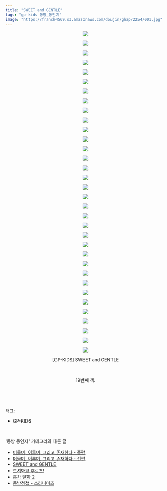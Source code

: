 ```yaml
---
title: "SWEET and GENTLE"
tags: "gp-kids 동방_동인지"
image: "https://franch4569.s3.amazonaws.com/doujin/ghap/2254/001.jpg"
---
```

<div class="article">
<p style="text-align: center; clear: none; float: none;"><img src="{{ site.imgserver2 }}/ghap/2254/001.jpg"/></p>
<p style="text-align: center; clear: none; float: none;"><img src="{{ site.imgserver2 }}/ghap/2254/002.jpg"/></p>
<p style="text-align: center; clear: none; float: none;"><img src="{{ site.imgserver2 }}/ghap/2254/003.jpg"/></p>
<p style="text-align: center; clear: none; float: none;"><img src="{{ site.imgserver2 }}/ghap/2254/004.jpg"/></p>
<p style="text-align: center; clear: none; float: none;"><img src="{{ site.imgserver2 }}/ghap/2254/005.jpg"/></p>
<p style="text-align: center; clear: none; float: none;"><img src="{{ site.imgserver2 }}/ghap/2254/006.jpg"/></p>
<p style="text-align: center; clear: none; float: none;"><img src="{{ site.imgserver2 }}/ghap/2254/007.jpg"/></p>
<p style="text-align: center; clear: none; float: none;"><img src="{{ site.imgserver2 }}/ghap/2254/008.jpg"/></p>
<p style="text-align: center; clear: none; float: none;"><img src="{{ site.imgserver2 }}/ghap/2254/009.jpg"/></p>
<p style="text-align: center; clear: none; float: none;"><img src="{{ site.imgserver2 }}/ghap/2254/010.jpg"/></p>
<p style="text-align: center; clear: none; float: none;"><img src="{{ site.imgserver2 }}/ghap/2254/011.jpg"/></p>
<p style="text-align: center; clear: none; float: none;"><img src="{{ site.imgserver2 }}/ghap/2254/012.jpg"/></p>
<p style="text-align: center; clear: none; float: none;"><img src="{{ site.imgserver2 }}/ghap/2254/013.jpg"/></p>
<p style="text-align: center; clear: none; float: none;"><img src="{{ site.imgserver2 }}/ghap/2254/014.jpg"/></p>
<p style="text-align: center; clear: none; float: none;"><img src="{{ site.imgserver2 }}/ghap/2254/015.jpg"/></p>
<p style="text-align: center; clear: none; float: none;"><img src="{{ site.imgserver2 }}/ghap/2254/016.jpg"/></p>
<p style="text-align: center; clear: none; float: none;"><img src="{{ site.imgserver2 }}/ghap/2254/017.jpg"/></p>
<p style="text-align: center; clear: none; float: none;"><img src="{{ site.imgserver2 }}/ghap/2254/018.jpg"/></p>
<p style="text-align: center; clear: none; float: none;"><img src="{{ site.imgserver2 }}/ghap/2254/019.jpg"/></p>
<p style="text-align: center; clear: none; float: none;"><img src="{{ site.imgserver2 }}/ghap/2254/020.jpg"/></p>
<p style="text-align: center; clear: none; float: none;"><img src="{{ site.imgserver2 }}/ghap/2254/021.jpg"/></p>
<p style="text-align: center; clear: none; float: none;"><img src="{{ site.imgserver2 }}/ghap/2254/022.jpg"/></p>
<p style="text-align: center; clear: none; float: none;"><img src="{{ site.imgserver2 }}/ghap/2254/023.jpg"/></p>
<p style="text-align: center; clear: none; float: none;"><img src="{{ site.imgserver2 }}/ghap/2254/024.jpg"/></p>
<p style="text-align: center; clear: none; float: none;"><img src="{{ site.imgserver2 }}/ghap/2254/025.jpg"/></p>
<p style="text-align: center; clear: none; float: none;"><img src="{{ site.imgserver2 }}/ghap/2254/026.jpg"/></p>
<p style="text-align: center; clear: none; float: none;"><img src="{{ site.imgserver2 }}/ghap/2254/027.jpg"/></p>
<p style="text-align: center; clear: none; float: none;"><img src="{{ site.imgserver2 }}/ghap/2254/028.jpg"/></p>
<p style="text-align: center; clear: none; float: none;"><img src="{{ site.imgserver2 }}/ghap/2254/029.jpg"/></p>
<p style="text-align: center; clear: none; float: none;"><img src="{{ site.imgserver2 }}/ghap/2254/030.jpg"/></p>
<p style="text-align: center; clear: none; float: none;"><img src="{{ site.imgserver2 }}/ghap/2254/031.jpg"/></p>
<p style="text-align: center; clear: none; float: none;"><img src="{{ site.imgserver2 }}/ghap/2254/032.jpg"/></p>
<p style="text-align: center; clear: none; float: none;"><img src="{{ site.imgserver2 }}/ghap/2254/033.jpg"/></p>
<p style="text-align: center; clear: none; float: none;"><img src="{{ site.imgserver2 }}/ghap/2254/034.jpg"/></p>
<p style="text-align: center; clear: none; float: none;">[GP-KIDS] SWEET and GENTLE</p>
<p style="text-align: center; clear: none; float: none;"><br/></p>
<p style="text-align: center; clear: none; float: none;">19번째 책.</p>
<p><br/></p>
</div><br/>
<div class="tagTrail">
<p>태그: </p>
<ul>
<li>GP-KIDS</li>
</ul>
</div><br/>
<div class="another">
<p>'동방 동인지' 카테고리의 다른 글</p>
<ul>
<li><a href="/ghap_2256">머물며, 이루며, 그리고 존재한다 - 중편</a></li>
<li><a href="/ghap_2255">머물며, 이루며, 그리고 존재하다 - 전편</a></li>
<li><a href="/ghap_2254">SWEET and GENTLE</a></li>
<li><a href="/ghap_2253">드셔봐요 후르츠!</a></li>
<li><a href="/ghap_2252">홍차 일화 2</a></li>
<li><a href="/ghap_2251">동방청첩 - 소라니미츠</a></li>
</ul>
</div><br/>
<div class="cb_module cb_fluid">
<div class="cb_wrt cb_profile">
</div><!-- commentList close -->
</div><br/>
